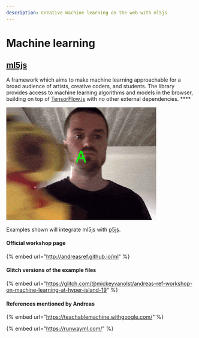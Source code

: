 ```yaml
---
description: Creative machine learning on the web with ml5js
---
```


# Machine learning

## [**ml5js**](https://ml5js.org/)

A framework which aims to make machine learning approachable for a broad audience of artists, creative coders, and students. The library provides access to machine learning algorithms and models in the browser, building on top of [TensorFlow.js](https://www.tensorflow.org/js) with no other external dependencies. ****

![Train your own classifier](../.gitbook/assets/classification.gif)

Examples shown will integrate ml5js with [p5js](https://start.exploring.technology/software/p5).

#### Official workshop page

{% embed url="http://andreasref.github.io/ml" %}

#### Glitch versions of the example files

{% embed url="https://glitch.com/@mickeyvanolst/andreas-ref-workshop-on-machine-learning-at-hyper-island-19" %}

#### References mentioned by Andreas

{% embed url="https://teachablemachine.withgoogle.com/" %}

{% embed url="https://runwayml.com/" %}



